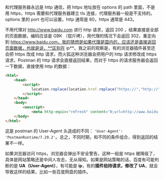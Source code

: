 和代理服务器永远是 http 通信，把 https 地址放在 options 的 path 里面，不是用 https，https 需要和代理服务器建立 tls 连接，代理服务器一般是不支持的。options 里的 port 也可以设置，http 通常是 80，https 通常是 443。

不用代理对 http://www.baidu.com 进行 http 请求，返回 200 ，结果直接是全部的页面数据，编码应该是 GBK （锟斤拷），用代理的情况下会返回 302，重定向到 https://www.baidu.com，我的猜想是如果代理是国内的，应该还是直接返回页面数据，也就是说，**区别在 ip**。我之前的观察是，有的浏览器插件甚至还会把 https 改成 http 请求，而火狐这种浏览器会把用户的 http 请求修改成 https 请求，Postman 的 http 请求会直接返回结果，而对于 https 的请求服务器会返回一下数据，直接使用 http 的数据：

```html
<html>
    <head>
        <script>
            location.replace(location.href.replace("https://","http://"));
        </script>
    </head>
    <body>
        <noscript>
            <meta http-equiv="refresh" content="0;url=http://www.baidu.com/"></noscript>
    </body>
</html>
```

这是 postman 的 User-Agent 头造成的不同： `'User-Agent': 'PostmanRuntime/7.29.2'`。总之，不同时期，和不同的条件组合，得到返回的结果不一样。

如果浏览器访问 https，浏览器会弹出不安全警告，这种一般是 https 被降级了，具体是网站策略还是中间人攻击，无从得知。如果是网站策略的话，百度有可能判断的是 **UA（User-Agent）**，有可能是 **ip**，有的**插件劫持请求，修改了 UA**，就会导致这样的结果，比如一些百度网盘的插件。

